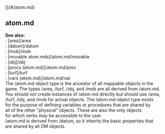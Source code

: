 []{#/atom.md}    
## atom.md    
**See also:**    
:   [area]/area    
:   [datum]/datum    
:   [mob]/mob    
:   [movable atom.mds]/atom.md/movable    
:   [obj]/obj    
:   [procs (atom.md)]/atom.md/proc    
:   [turf]/turf    
:   [vars (atom.md)]/atom.md/var    
The /atom.md object type is the ancestor of all mappable objects in the    
game. The types /area, /turf, /obj, and /mob are all derived from /atom.md.    
You should not create instances of /atom.md directly but should use /area,    
/turf, /obj, and /mob for actual objects. The /atom.md object type exists    
for the purpose of defining variables or procedures that are shared by    
all of the other \"physical\" objects. These are also the only objects    
for which verbs may be accessible to the user.    
/atom.md is derived from /datum, so it inherits the basic properties that    
are shared by all DM objects.  